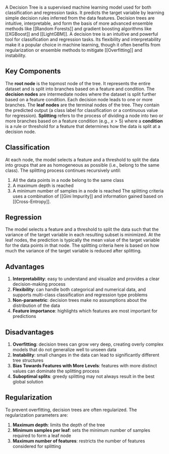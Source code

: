 A Decision Tree is a supervised machine learning model used for both classification and regression tasks. It predicts the target variable by learning simple decision rules inferred from the data features. Decision trees are intuitive, interpretable, and form the basis of more advanced ensemble methods like [[Random Forests]] and gradient boosting algorithms like [[XGBoost]] and [[LightGBM]]. A decision tree is an intuitive and powerful tool for classification and regression tasks. Its flexibility and interpretability make it a popular choice in machine learning, though it often benefits from regularization or ensemble methods to mitigate [[Overfitting]] and instability.
## Key Components

The **root node** is the topmost node of the tree. It represents the entire dataset and is split into branches based on a feature and condition. The **decision nodes** are intermediate nodes where the dataset is split further based on a feature condition. Each decision node leads to one or more branches. The **leaf nodes** are the terminal nodes of the tree. They contain the predicted output (a class label for classification or a continuous value for regression). **Splitting** refers to the process of dividing a node into two or more branches based on a feature condition (e.g., $x > 5$) where a **condition** is a rule or threshold for a feature that determines how the data is split at a decision node.
## Classification

At each node, the model selects a feature and a threshold to split the data into groups that are as homogeneous as possible (i.e., belong to the same class). The splitting process continues recursively until:
1. All the data points in a node belong to the same class
2. A maximum depth is reached
3. A minimum number of samples in a node is reached
The splitting criteria uses a combination of [[Gini Impurity]] and information gained based on [[Cross-Entropy]].
## Regression

The model selects a feature and a threshold to split the data such that the variance of the target variable in each resulting subset is minimized. At the leaf nodes, the prediction is typically the mean value of the target variable for the data points in that node. The splitting criteria here is based on how much the variance of the target variable is reduced after splitting.
## Advantages
1. **Interpretability**: easy to understand and visualize and provides a clear decision-making process
2. **Flexibility**: can handle both categorical and numerical data, and supports multi-class classification and regression type problems
3. **Non-parametric**: decision trees make no assumptions about the distribution of the data
4. **Feature importance**: highlights which features are most important for predictions
## Disadvantages
1. **Overfitting**: decision trees can grow very deep, creating overly complex models that do not generalize well to unseen data
2. **Instability**: small changes in the data can lead to significantly different tree structures
3. **Bias Towards Features with More Levels**: features with more distinct values can dominate the splitting process
4. **Suboptimal splits**: greedy splitting may not always result in the best global solution
## Regularization

To prevent overfitting, decision trees are often regularized. The regularization parameters are:
1. **Maximum depth**: limits the depth of the tree
2. **Minimum samples per leaf**: sets the minimum number of samples required to form a leaf node
3. **Maximum number of features**: restricts the number of features considered for splitting